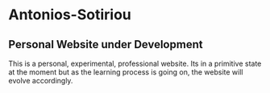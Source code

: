 # Antonios-Sotiriou
## Personal Website under Development

This is a personal, experimental, professional website.
Its in a primitive state at the moment but as the learning process is going on,
the website will evolve accordingly.
